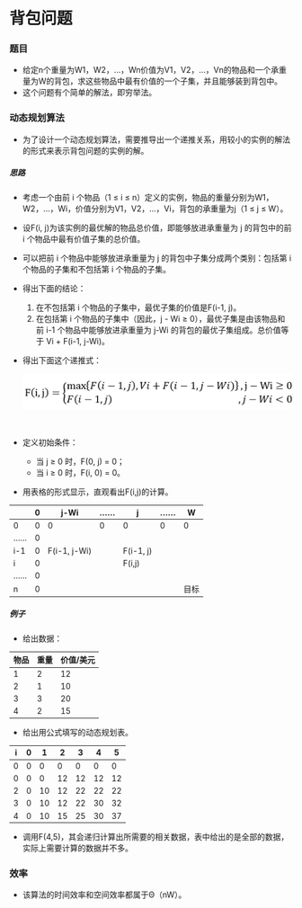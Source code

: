 # 背包问题

### 题目

- 给定n个重量为W1，W2，…，Wn价值为V1，V2，…，Vn的物品和一个承重量为W的背包，求这些物品中最有价值的一个子集，并且能够装到背包中。
- 这个问题有个简单的解法，即穷举法。

### 动态规划算法

- 为了设计一个动态规划算法，需要推导出一个递推关系，用较小的实例的解法的形式来表示背包问题的实例的解。

##### 思路

- 考虑一个由前 i 个物品（1 ≤ i ≤ n）定义的实例，物品的重量分别为W1，W2，…，Wi，价值分别为V1，V2，…，Vi，背包的承重量为j（1 ≤ j ≤ W）。

- 设F(i, j)为该实例的最优解的物品总价值，即能够放进承重量为 j 的背包中的前 i 个物品中最有价值子集的总价值。

- 可以把前 i 个物品中能够放进承重量为 j 的背包中子集分成两个类别：包括第 i 个物品的子集和不包括第 i 个物品的子集。

- 得出下面的结论：

  1. 在不包括第 i 个物品的子集中，最优子集的价值是F(i-1, j)。
  2. 在包括第 i 个物品的子集中（因此，j - Wi ≥ 0），最优子集是由该物品和前 i-1 个物品中能够放进承重量为 j-Wi 的背包的最优子集组成。总价值等于 Vi + F(i-1, j-Wi)。

- 得出下面这个递推式：

  ![](img/14.png)

  ​

- 定义初始条件：

  - 当 j ≥ 0 时，F(0, j) = 0；
  - 当 i ≥ 0 时，F(i, 0) = 0。

- 用表格的形式显示，直观看出F(i,j)的计算。

|      | 0    | j-Wi         | ……| j        |…… | W    |
| ---- | ---- | ------------ | --------- | ---- | ---- | ---- |
| 0    | 0    | 0            | 0         | 0    |0|0|
| ……   | 0 |              |           |      |||
| i-1  | 0    | F(i-1, j-Wi) |  | F(i-1, j) |||
| i | 0 |  | | F(i,j) |||
| …… | 0 |  | |  |||
| n | 0 |  | |  ||目标|

##### 例子

- 给出数据：

| 物品 | 重量 | 价值/美元 |
| ---- | ---- | --------- |
| 1    | 2    | 12        |
| 2    | 1    | 10        |
| 3    | 3    | 20        |
| 4    | 2    | 15        |

- 给出用公式填写的动态规划表。

| i    | 0    | 1    | 2    | 3    | 4    | 5    |
| ---- | ---- | ---- | ---- | ---- | ---- | ---- |
| 0    | 0    | 0    | 0    | 0    | 0    | 0    |
| 0    | 0    | 0    | 12   | 12   | 12   | 12   |
| 2    | 0    | 10   | 12   | 22   | 22   | 22   |
| 3    | 0    | 10   | 12   | 22   | 30   | 32   |
| 4    | 0    | 10   | 15   | 25   | 30   | 37   |

- 调用F(4,5)，其会递归计算出所需要的相关数据，表中给出的是全部的数据，实际上需要计算的数据并不多。

### 效率

- 该算法的时间效率和空间效率都属于Θ（nW）。